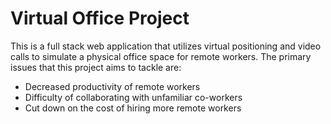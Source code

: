 <h1>
  Virtual Office Project
</h1>

<p>
  This is a full stack web application that utilizes virtual positioning and video calls to simulate a physical office space for remote workers. The primary issues that this project aims to tackle are:
</p>

<ul>
  <li>Decreased productivity of remote workers</li>
  <li>Difficulty of collaborating with unfamiliar co-workers</li>
  <li>Cut down on the cost of hiring more remote workers</li>
</ul>
